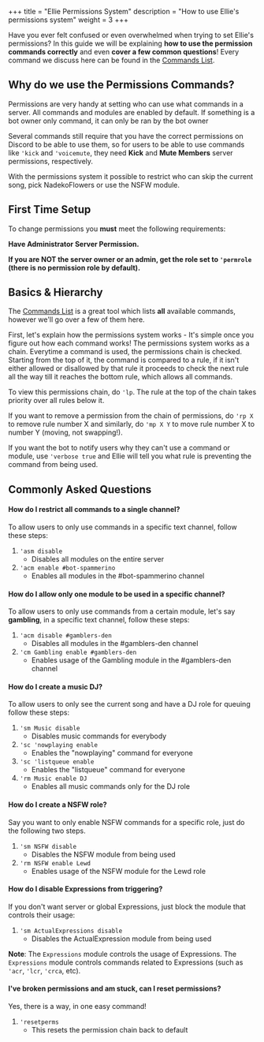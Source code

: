 +++
title = "Ellie Permissions System"
description = "How to use Ellie's permissions system"
weight = 3
+++


Have you ever felt confused or even overwhelmed when trying to set Ellie's permissions? In this guide we will be explaining **how to use the permission commands correctly** and even **cover a few common questions**! Every command we discuss here can be found in the [Commands List].

## Why do we use the Permissions Commands?

Permissions are very handy at setting who can use what commands in a server. All commands and modules are enabled by default. If something is a bot owner only command, it can only be ran by the bot owner

Several commands still require that you have the correct permissions on Discord to be able to use them, so for users to be able to use commands like `'kick` and `'voicemute`, they need **Kick** and **Mute Members** server permissions, respectively.

With the permissions system it possible to restrict who can skip the current song, pick NadekoFlowers or use the NSFW module.

## First Time Setup

To change permissions you **must** meet the following requirements:

**Have Administrator Server Permission.**

**If you are NOT the server owner or an admin, get the role set to `'permrole` (there is no permission role by default).**

## Basics & Hierarchy

The [Commands List] is a great tool which lists **all** available commands, however we'll go over a few of them here.

First, let's explain how the permissions system works - It's simple once you figure out how each command works!
The permissions system works as a chain. Everytime a command is used, the permissions chain is checked. Starting from the top of it, the command is compared to a rule, if it isn't either allowed or disallowed by that rule it proceeds to check the next rule all the way till it reaches the bottom rule, which allows all commands.

To view this permissions chain, do `'lp`. The rule at the top of the chain takes priority over all rules below it.

If you want to remove a permission from the chain of permissions, do `'rp X` to remove rule number X and similarly, do `'mp X Y` to move rule number X to number Y (moving, not swapping!).

If you want the bot to notify users why they can't use a command or module, use `'verbose true` and Ellie will tell you what rule is preventing the command from being used.

## Commonly Asked Questions

#### How do I restrict all commands to a single channel?

To allow users to only use commands in a specific text channel, follow these steps:

1. `'asm disable`
    - Disables all modules on the entire server
2. `'acm enable #bot-spammerino`
    - Enables all modules in the #bot-spammerino channel

#### How do I allow only one module to be used in a specific channel?

To allow users to only use commands from a certain module, let's say **gambling**, in a specific text channel, follow these steps:

1. `'acm disable #gamblers-den`
    - Disables all modules in the #gamblers-den channel
2. `'cm Gambling enable #gamblers-den`
    - Enables usage of the Gambling module in the #gamblers-den channel

#### How do I create a music DJ?

To allow users to only see the current song and have a DJ role for queuing follow these steps:

1. `'sm Music disable`
    - Disables music commands for everybody
2. `'sc 'nowplaying enable`
    - Enables the "nowplaying" command for everyone
3. `'sc 'listqueue enable`
    - Enables the "listqueue" command for everyone
4. `'rm Music enable DJ`
    - Enables all music commands only for the DJ role

#### How do I create a NSFW role?

Say you want to only enable NSFW commands for a specific role, just do the following two steps.

1. `'sm NSFW disable`
    - Disables the NSFW module from being used
2. `'rm NSFW enable Lewd`
    - Enables usage of the NSFW module for the Lewd role

#### How do I disable Expressions from triggering?

If you don't want server or global Expressions, just block the module that controls their usage:

1. `'sm ActualExpressions disable`
    - Disables the ActualExpression module from being used

**Note**: The `Expressions` module controls the usage of Expressions. The `Expressions` module controls commands related to Expressions (such as `'acr`, `'lcr`, `'crca`, etc).

#### I've broken permissions and am stuck, can I reset permissions?

Yes, there is a way, in one easy command!

1. `'resetperms`
    - This resets the permission chain back to default

[Commands List]: https://commands.elliebot.net